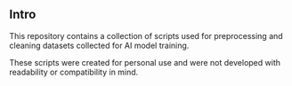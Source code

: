 ## Intro

This repository contains a collection of scripts used for preprocessing 
and cleaning datasets collected for AI model training.

These scripts were created for personal use and 
were not developed with readability or compatibility in mind.
